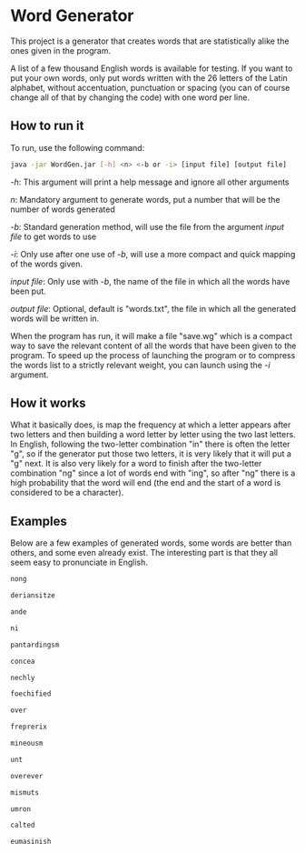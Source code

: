 # Word Generator

This project is a generator that creates words that are statistically alike the ones given in the program.

A list of a few thousand English words is available for testing. If you want to put your own words, only put words written with the 26 letters of the Latin alphabet, without accentuation, punctuation or spacing (you can of course change all of that by changing the code) with one word per line.

## How to run it

To run, use the following command:
```bash
java -jar WordGen.jar [-h] <n> <-b or -i> [input file] [output file]
```

*-h*: This argument will print a help message and ignore all other arguments

*n*: Mandatory argument to generate words, put a number that will be the number of words generated

*-b*: Standard generation method, will use the file from the argument *input file* to get words to use

*-i*: Only use after one use of *-b*, will use a more compact and quick mapping of the words given.

*input file*: Only use with *-b*, the name of the file in which all the words have been put.

*output file*: Optional, default is "words.txt", the file in which all the generated words will be written in.

When the program has run, it will make a file "save.wg" which is a compact way to save the relevant content of all the words that have been given to the program. To speed up the process of launching the program or to compress the words list to a strictly relevant weight, you can launch using the *-i* argument.

## How it works

What it basically does, is map the frequency at which a letter appears after two letters and then building a word letter by letter using the two last letters. In English, following the two-letter combination "in" there is often the letter "g", so if the generator put those two letters, it is very likely that it will put a "g" next. It is also very likely for a word to finish after the two-letter combination "ng" since a lot of words end with "ing", so after "ng" there is a high probability that the word will end (the end and the start of a word is considered to be a character).

## Examples

Below are a few examples of generated words, some words are better than others, and some even already exist. The interesting part is that they all seem easy to pronunciate in English.

```bash
nong

deriansitze

ande

ni

pantardingsm

concea

nechly

foechified

over

freprerix

mineousm

unt

overever

mismuts

umron

calted

eumasinish
```
